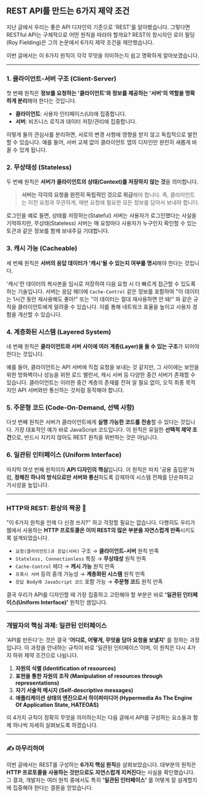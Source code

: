 ## REST API를 만드는 6가지 제약 조건

지난 글에서 우리는 좋은 API 디자인의 기준으로 'REST'를 알아봤습니다. 그렇다면 RESTful API는 구체적으로 어떤 원칙을 따라야 할까요? REST의 창시자인 로이 필딩(Roy Fielding)은 그의 논문에서 6가지 제약 조건을 제안했습니다.

이번 글에서는 이 6가지 원칙이 각각 무엇을 의미하는지 쉽고 명확하게 알아보겠습니다.

---

### 1. 클라이언트-서버 구조 (Client-Server)

첫 번째 원칙은 **정보를 요청하는 '클라이언트'와 정보를 제공하는 '서버'의 역할을 명확하게 분리**해야 한다는 것입니다.

- **클라이언트**: 사용자 인터페이스(UI)에 집중합니다.
- **서버**: 비즈니스 로직과 데이터 저장/관리에 집중합니다.

이렇게 둘의 관심사를 분리하면, 서로의 변경 사항에 영향을 받지 않고 독립적으로 발전할 수 있습니다. 예를 들어, 서버 교체 없이 클라이언트 앱의 디자인만 완전히 새롭게 바꿀 수 있게 됩니다.

### 2. 무상태성 (Stateless)

두 번째 원칙은 **서버가 클라이언트의 상태(Context)를 저장하지 않는 것**을 의미합니다.

> **서버는 각각의 요청을 완전히 독립적인 것으로 취급**해야 합니다. 즉, 클라이언트는 이전 요청과 무관하게, 매번 요청에 필요한 모든 정보를 담아서 보내야 합니다.

로그인을 예로 들면, 상태를 저장하는(Stateful) 서버는 사용자가 로그인했다는 사실을 기억하지만, 무상태(Stateless) 서버는 매 요청마다 사용자가 누구인지 확인할 수 있는 토큰과 같은 정보를 함께 보내주길 기대합니다.

### 3. 캐시 가능 (Cacheable)

세 번째 원칙은 **서버의 응답 데이터가 '캐시'될 수 있는지 여부를 명시**해야 한다는 것입니다.

'캐시'란 데이터의 복사본을 임시로 저장하여 다음 요청 시 더 빠르게 접근할 수 있도록 하는 기술입니다. 서버는 응답 헤더에 `Cache-Control` 같은 정보를 포함하여 "이 데이터는 1시간 동안 재사용해도 좋아!" 또는 "이 데이터는 절대 재사용하면 안 돼!" 와 같은 규칙을 클라이언트에게 알려줄 수 있습니다. 이를 통해 네트워크 효율을 높이고 사용자 경험을 개선할 수 있습니다.

### 4. 계층화된 시스템 (Layered System)

네 번째 원칙은 **클라이언트와 서버 사이에 여러 계층(Layer)을 둘 수 있는 구조**가 되어야 한다는 것입니다.

예를 들어, 클라이언트는 API 서버에 직접 요청을 보내는 것 같지만, 그 사이에는 보안을 위한 방화벽이나 성능을 위한 로드 밸런서, 캐시 서버 등 다양한 중간 서버가 존재할 수 있습니다. 클라이언트는 이러한 중간 계층의 존재를 전혀 알 필요 없이, 오직 최종 목적지인 API 서버와만 통신하는 것처럼 동작해야 합니다.

### 5. 주문형 코드 (Code-On-Demand, 선택 사항)

다섯 번째 원칙은 서버가 클라이언트에게 **실행 가능한 코드를 전송**할 수 있다는 것입니다. 가장 대표적인 예가 바로 JavaScript 코드입니다. 이 원칙은 유일한 **선택적 제약 조건**으로, 반드시 지키지 않아도 REST 원칙을 위반하는 것은 아닙니다.

### 6. 일관된 인터페이스 (Uniform Interface)

마지막 여섯 번째 원칙이자 **API 디자인의 핵심**입니다. 이 원칙은 마치 '공용 출입문'처럼, **정해진 하나의 방식으로만 서버와 통신**하도록 강제하여 시스템 전체를 단순화하고 가시성을 높입니다.

---

### HTTP와 REST: 환상의 짝꿍 🤝

"이 6가지 원칙을 언제 다 신경 쓰지?" 하고 걱정할 필요는 없습니다. 다행히도 우리가 웹에서 사용하는 **HTTP 프로토콜은 이미 REST의 많은 부분을 자연스럽게 만족**시키도록 설계되었습니다.

- `요청(클라이언트)과 응답(서버)` 구조 → **클라이언트-서버** 원칙 만족
- `Stateless, Connectionless` 특징 → **무상태성** 원칙 만족
- `Cache-Control` 헤더 → **캐시 가능** 원칙 만족
- `프록시 서버` 등의 중개 가능성 → **계층화된 시스템** 원칙 만족
- `응답 Body에 JavaScript 코드` 포함 가능 → **주문형 코드** 원칙 만족

결국 우리가 API를 디자인할 때 가장 집중하고 고민해야 할 부분은 바로 **'일관된 인터페이스(Uniform Interface)'** 원칙인 셈입니다.

---

### 개발자의 핵심 과제: 일관된 인터페이스

'API를 만든다'는 것은 결국 **'어디로, 어떻게, 무엇을 담아 요청을 보낼지'** 를 정하는 과정입니다. 이 과정을 안내하는 규칙이 바로 '일관된 인터페이스'이며, 이 원칙은 다시 4가지 하위 제약 조건으로 나뉩니다.

1.  **자원의 식별 (Identification of resources)**
2.  **표현을 통한 자원의 조작 (Manipulation of resources through representations)**
3.  **자기 서술적 메시지 (Self-descriptive messages)**
4.  **애플리케이션 상태의 엔진으로서 하이퍼미디어 (Hypermedia As The Engine Of Application State, HATEOAS)**

이 4가지 규칙이 정확히 무엇을 의미하는지는 다음 글에서 API를 구성하는 요소들과 함께 하나씩 자세히 살펴보도록 하겠습니다.

---

### ✍️ 마무리하며

이번 글에서는 REST를 구성하는 **6가지 핵심 원칙**을 살펴보았습니다. 대부분의 원칙은 **HTTP 프로토콜을 사용하는 것만으로도 자연스럽게 지켜진다**는 사실을 확인했습니다. 그 결과, 개발자는 여러 원칙 중에서도 특히 **'일관된 인터페이스'** 를 어떻게 잘 설계할지에 집중해야 한다는 결론을 얻었습니다.
